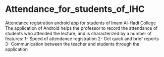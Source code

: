 # Attendance_for_students_of_IHC
Attendance registration android app for students of Imam Al-Hadi College <br>
The application of Android helps the professor to record the attendance of students who attended the lecture, and is characterized by a number of features: 1- Speed of attendance registration 2- Get quick and brief reports 3- Communication between the teacher and students through the application
